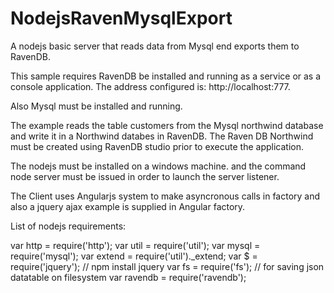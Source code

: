 NodejsRavenMysqlExport
======================

A nodejs basic server that reads data from Mysql end exports them to RavenDB.

This sample requires RavenDB be installed and running as a service or as a console application. The address configured is:
http://localhost:777.

Also Mysql must be installed and running.

The example reads the table customers from the Mysql northwind database and write it in a Northwind databes in RavenDB.
The Raven DB Northwind must be created using RavenDB studio prior to execute the application.

The nodejs must be installed on a windows machine. and the command node server must be issued in order to launch the server listener.


The Client uses Angularjs system to make asyncronous calls in factory and also a jquery ajax example is supplied in 
Angular factory.


List of nodejs requirements:

 var http = require('http');
    var util = require('util');
    var mysql = require('mysql');
    var extend = require('util')._extend;
    var $ = require('jquery'); // npm install jquery
    var fs = require('fs');  // for saving json datatable on filesystem
    var ravendb = require('ravendb'); 
